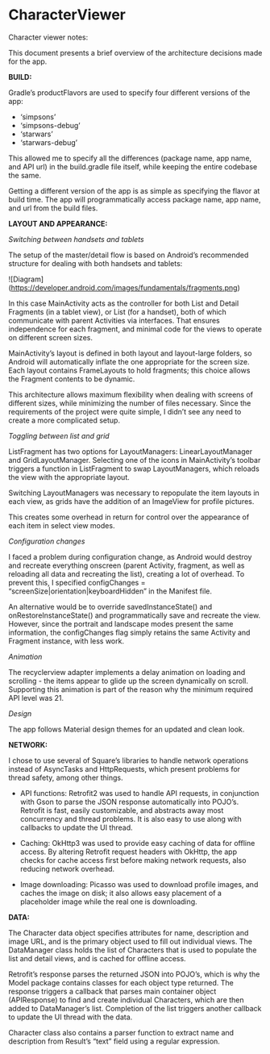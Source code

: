 # CharacterViewer

Character viewer notes:

This document presents a brief overview of the architecture decisions made for the app. 

**BUILD:**

Gradle’s productFlavors are used to specify four different versions of the app:
* ‘simpsons’
* ‘simpsons-debug’
* ‘starwars’
* ‘starwars-debug’

This allowed me to specify all the differences (package name, app name, and API url) in the build.gradle file itself, while keeping the entire codebase the same. 

Getting a different version of the app is as simple as specifying the flavor at build time. The app will programmatically access package name, app name, and url from the build files. 

**LAYOUT AND APPEARANCE:**

*Switching between handsets and tablets*

The setup of the master/detail flow is based on Android’s recommended structure for dealing with both handsets and tablets:

![Diagram] (https://developer.android.com/images/fundamentals/fragments.png)

In this case MainActivity acts as the controller for both List and Detail Fragments (in a tablet view), or List (for a handset), both of which communicate with parent Activities via interfaces. That ensures independence for each fragment, and minimal code for the views to operate on different screen sizes. 

MainActivity’s layout is defined in both layout and layout-large folders, so Android will automatically inflate the one appropriate for the screen size. Each layout contains FrameLayouts to hold fragments; this choice allows the Fragment contents to be dynamic. 

This architecture allows maximum flexibility when dealing with screens of different sizes, while minimizing the number of files necessary. Since the requirements of the project were quite simple, I didn’t see any need to create a more complicated setup. 

*Toggling between list and grid*

ListFragment has two options for LayoutManagers: LinearLayoutManager and GridLayoutManager. Selecting one of the icons in MainActivity’s toolbar triggers a function in ListFragment to swap LayoutManagers, which reloads the view with the appropriate layout. 

Switching LayoutManagers was necessary to repopulate the item layouts in each view, as grids have the addition of an ImageView for profile pictures. 

This creates some overhead in return for control over the appearance of each item in select view modes. 

*Configuration changes*

I faced a problem during configuration change, as Android would destroy and recreate everything onscreen (parent Activity, fragment, as well as reloading all data and recreating the list), creating a lot of overhead. To prevent this, I specified configChanges = “screenSize|orientation|keyboardHidden” in the Manifest file. 

An alternative would be to override savedInstanceState() and onRestoreInstanceState() and programmatically save and recreate the view. However, since the portrait and landscape modes present the same information, the configChanges flag simply retains the same Activity and Fragment instance, with less work. 

*Animation*

The recyclerview adapter implements a delay animation on loading and scrolling - the items appear to glide up the screen dynamically on scroll. Supporting this animation is part of the reason why the minimum required API level was 21. 
 
*Design*

The app follows Material design themes for an updated and clean look. 

**NETWORK:**

I chose to use several of Square’s libraries to handle network operations instead of AsyncTasks and HttpRequests, which present problems for thread safety, among other things. 

* API functions: Retrofit2 was used to handle API requests, in conjunction with Gson to parse the JSON response automatically into POJO’s. Retrofit is fast, easily customizable, and abstracts away most concurrency and thread problems. It is also easy to use along with callbacks to update the UI thread.

* Caching: OkHttp3 was used to provide easy caching of data for offline access. By altering Retrofit request headers with OkHttp, the app checks for cache access first before making network requests, also reducing network overhead. 

* Image downloading: Picasso was used to download profile images, and caches the image on disk; it also allows easy placement of a placeholder image while the real one is downloading. 


**DATA:**

The Character data object specifies attributes for name, description and image URL, and is the primary object used to fill out individual views. The DataManager class holds the list of Characters that is used to populate the list and detail views, and is cached for offline access. 

Retrofit’s response parses the returned JSON into POJO’s, which is why the Model package contains classes for each object type returned. The response triggers a callback that parses main container object (APIResponse) to find and create individual Characters, which are then added to DataManager’s list. Completion of the list triggers another callback to update the UI thread with the data. 

Character class also contains a parser function to extract name and description from Result’s “text” field using a regular expression. 
